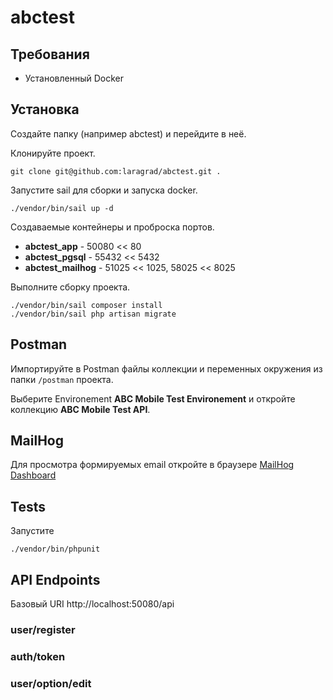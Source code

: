 # abctest

## Требования

- Установленный Docker 

## Установка

Создайте папку (например abctest) и перейдите в неё.

Клонируйте проект.

	git clone git@github.com:laragrad/abctest.git .

Запустите sail для сборки и запуска docker.
	
	./vendor/bin/sail up -d

Создаваемые контейнеры и проброска портов.

- **abctest_app** - 50080 << 80
- **abctest_pgsql** - 55432 << 5432
- **abctest_mailhog** - 51025 << 1025, 58025 << 8025

Выполните сборку проекта.

	./vendor/bin/sail composer install
	./vendor/bin/sail php artisan migrate

## Postman

Импортируйте в Postman файлы коллекции и переменных окружения из папки `/postman` проекта.

Выберите Environement **ABC Mobile Test Environement** и откройте коллекцию **ABC Mobile Test API**.

## MailHog

Для просмотра формируемых email откройте в браузере [MailHog Dashboard](http://localhost:58025)

## Tests

Запустите

	./vendor/bin/phpunit

## API Endpoints

Базовый URI http://localhost:50080/api

### user/register

### auth/token

### user/option/edit

